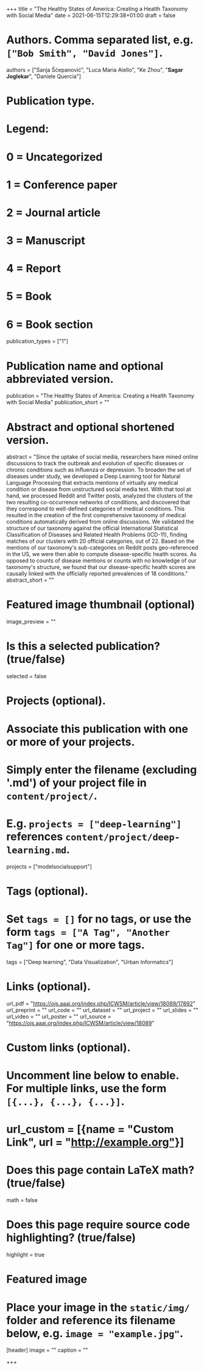 +++
title = "The Healthy States of America: Creating a Health Taxonomy with Social Media"
date = 2021-06-15T12:29:38+01:00
draft = false

# Authors. Comma separated list, e.g. `["Bob Smith", "David Jones"]`.
authors = ["Sanja Šćepanović", "Luca Maria Aiello", "Ke Zhou", "**Sagar Joglekar**", "Daniele Quercia"]

# Publication type.
# Legend:
# 0 = Uncategorized
# 1 = Conference paper
# 2 = Journal article
# 3 = Manuscript
# 4 = Report
# 5 = Book
# 6 = Book section
publication_types = ["1"]

# Publication name and optional abbreviated version.
publication = "The Healthy States of America: Creating a Health Taxonomy with Social Media"
publication_short = ""

# Abstract and optional shortened version.
abstract = "Since the uptake of social media, researchers have mined online discussions to track the outbreak and evolution of specific diseases or chronic conditions such as influenza or depression. To broaden the set of diseases under study, we developed a Deep Learning tool for Natural Language Processing that extracts mentions of virtually any medical condition or disease from unstructured social media text. With that tool at hand, we processed Reddit and Twitter posts, analyzed the clusters of the two resulting co-occurrence networks of conditions, and discovered that they correspond to well-defined categories of medical conditions. This resulted in the creation of the first comprehensive taxonomy of medical conditions automatically derived from online discussions. We validated the structure of our taxonomy against the official International Statistical Classification of Diseases and Related Health Problems (ICD-11), finding matches of our clusters with 20 official categories, out of 22. Based on the mentions of our taxonomy's sub-categories on Reddit posts geo-referenced in the US, we were then able to compute disease-specific health scores. As opposed to counts of disease mentions or counts with no knowledge of our taxonomy's structure, we found that our disease-specific health scores are causally linked with the officially reported prevalences of 18 conditions."
abstract_short = ""

# Featured image thumbnail (optional)
image_preview = ""

# Is this a selected publication? (true/false)
selected = false

# Projects (optional).
#   Associate this publication with one or more of your projects.
#   Simply enter the filename (excluding '.md') of your project file in `content/project/`.
#   E.g. `projects = ["deep-learning"]` references `content/project/deep-learning.md`.
projects = ["modelsocialsupport"]

# Tags (optional).
#   Set `tags = []` for no tags, or use the form `tags = ["A Tag", "Another Tag"]` for one or more tags.
tags = ["Deep learning", "Data Visualization", "Urban Informatics"]

# Links (optional).
url_pdf = "https://ojs.aaai.org/index.php/ICWSM/article/view/18089/17892"
url_preprint = ""
url_code = ""
url_dataset = ""
url_project = ""
url_slides = ""
url_video = ""
url_poster = ""
url_source = "https://ojs.aaai.org/index.php/ICWSM/article/view/18089"

# Custom links (optional).
#   Uncomment line below to enable. For multiple links, use the form `[{...}, {...}, {...}]`.
# url_custom = [{name = "Custom Link", url = "http://example.org"}]

# Does this page contain LaTeX math? (true/false)
math = false

# Does this page require source code highlighting? (true/false)
highlight = true

# Featured image
# Place your image in the `static/img/` folder and reference its filename below, e.g. `image = "example.jpg"`.
[header]
image = ""
caption = ""

+++

